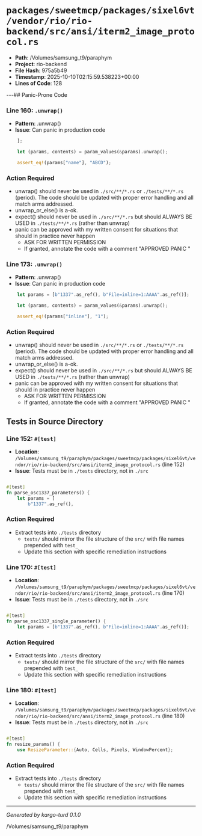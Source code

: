 # `packages/sweetmcp/packages/sixel6vt/vendor/rio/rio-backend/src/ansi/iterm2_image_protocol.rs`

- **Path**: /Volumes/samsung_t9/paraphym
- **Project**: rio-backend
- **File Hash**: 975a5b49  
- **Timestamp**: 2025-10-10T02:15:59.538223+00:00  
- **Lines of Code**: 128

---## Panic-Prone Code


### Line 160: `.unwrap()`

- **Pattern**: .unwrap()
- **Issue**: Can panic in production code

```rust
    ];

    let (params, contents) = param_values(&params).unwrap();

    assert_eq!(params["name"], "ABCD");
```

### Action Required

- unwrap() should never be used in `./src/**/*.rs` or `./tests/**/*.rs` (period). The code should be updated with proper error handling and all match arms addressed.
- unwrap_or_else() is a-ok. 
- expect() should never be used in `./src/**/*.rs` but should ALWAYS BE USED in `./tests/**/*.rs` (rather than unwrap)
- panic can be approved with my written consent for situations that should in practice never happen  
  - ASK FOR WRITTEN PERMISSION
  - If granted, annotate the code with a comment "APPROVED PANIC "


### Line 173: `.unwrap()`

- **Pattern**: .unwrap()
- **Issue**: Can panic in production code

```rust
    let params = [b"1337".as_ref(), b"File=inline=1:AAAA".as_ref()];

    let (params, contents) = param_values(&params).unwrap();

    assert_eq!(params["inline"], "1");
```

### Action Required

- unwrap() should never be used in `./src/**/*.rs` or `./tests/**/*.rs` (period). The code should be updated with proper error handling and all match arms addressed.
- unwrap_or_else() is a-ok. 
- expect() should never be used in `./src/**/*.rs` but should ALWAYS BE USED in `./tests/**/*.rs` (rather than unwrap)
- panic can be approved with my written consent for situations that should in practice never happen  
  - ASK FOR WRITTEN PERMISSION
  - If granted, annotate the code with a comment "APPROVED PANIC "

## Tests in Source Directory


### Line 152: `#[test]`

- **Location**: `/Volumes/samsung_t9/paraphym/packages/sweetmcp/packages/sixel6vt/vendor/rio/rio-backend/src/ansi/iterm2_image_protocol.rs` (line 152)
- **Issue**: Tests must be in `./tests` directory, not in `./src`

```rust

#[test]
fn parse_osc1337_parameters() {
    let params = [
        b"1337".as_ref(),
```

### Action Required

- Extract tests into `./tests` directory
  - `tests/` should mirror the file structure of the `src/` with file names prepended with `test_`
  - Update this section with specific remediation instructions
  


### Line 170: `#[test]`

- **Location**: `/Volumes/samsung_t9/paraphym/packages/sweetmcp/packages/sixel6vt/vendor/rio/rio-backend/src/ansi/iterm2_image_protocol.rs` (line 170)
- **Issue**: Tests must be in `./tests` directory, not in `./src`

```rust

#[test]
fn parse_osc1337_single_parameter() {
    let params = [b"1337".as_ref(), b"File=inline=1:AAAA".as_ref()];

```

### Action Required

- Extract tests into `./tests` directory
  - `tests/` should mirror the file structure of the `src/` with file names prepended with `test_`
  - Update this section with specific remediation instructions
  


### Line 180: `#[test]`

- **Location**: `/Volumes/samsung_t9/paraphym/packages/sweetmcp/packages/sixel6vt/vendor/rio/rio-backend/src/ansi/iterm2_image_protocol.rs` (line 180)
- **Issue**: Tests must be in `./tests` directory, not in `./src`

```rust

#[test]
fn resize_params() {
    use ResizeParameter::{Auto, Cells, Pixels, WindowPercent};

```

### Action Required

- Extract tests into `./tests` directory
  - `tests/` should mirror the file structure of the `src/` with file names prepended with `test_`
  - Update this section with specific remediation instructions
  

---

*Generated by kargo-turd 0.1.0*

/Volumes/samsung_t9/paraphym